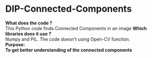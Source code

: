 # DIP-Connected-Components
<b>What does the code ?</b><br>
This Python code finds Connected Components in an image
<b>Which libraries does it use ?</b><br>
Numpy and PIL. The code doesn't using Open-CV function.<br/>
<b>Purpose:<b><br/>
To get better understanding of the connected components
